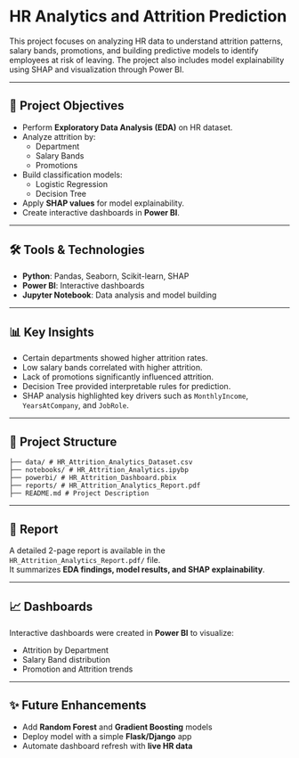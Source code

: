   # HR Analytics and Attrition Prediction

This project focuses on analyzing HR data to understand attrition patterns, salary bands, promotions, and building predictive models to identify employees at risk of leaving. The project also includes model explainability using SHAP and visualization through Power BI.

---

## 📌 Project Objectives

- Perform **Exploratory Data Analysis (EDA)** on HR dataset.
- Analyze attrition by:
  - Department
  - Salary Bands
  - Promotions
- Build classification models:
  - Logistic Regression
  - Decision Tree
- Apply **SHAP values** for model explainability.
- Create interactive dashboards in **Power BI**.

---

## 🛠️ Tools & Technologies

- **Python**: Pandas, Seaborn, Scikit-learn, SHAP  
- **Power BI**: Interactive dashboards  
- **Jupyter Notebook**: Data analysis and model building  

---

## 📊 Key Insights

- Certain departments showed higher attrition rates.
- Low salary bands correlated with higher attrition.
- Lack of promotions significantly influenced attrition.
- Decision Tree provided interpretable rules for prediction.
- SHAP analysis highlighted key drivers such as `MonthlyIncome`, `YearsAtCompany`, and `JobRole`.

---

## 📂 Project Structure

```
├── data/ # HR_Attrition_Analytics_Dataset.csv
├── notebooks/ # HR_Attrition_Analytics.ipybp
├── powerbi/ # HR_Attrition_Dashboard.pbix
├── reports/ # HR_Attrition_Analytics_Report.pdf
├── README.md # Project Description 
```

---

## 📑 Report

A detailed 2-page report is available in the `HR_Attrition_Analytics_Report.pdf/` file.  
It summarizes **EDA findings, model results, and SHAP explainability**.

---

## 📈 Dashboards

Interactive dashboards were created in **Power BI** to visualize:
- Attrition by Department  
- Salary Band distribution  
- Promotion and Attrition trends  

---

## ✨ Future Enhancements

- Add **Random Forest** and **Gradient Boosting** models  
- Deploy model with a simple **Flask/Django** app  
- Automate dashboard refresh with **live HR data**  


